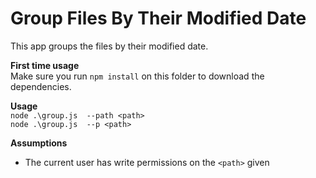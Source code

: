# Group Files By Their Modified Date

This app groups the files by their modified date.

**First time usage**<br/>
Make sure you run `npm install` on this folder to download the dependencies.

**Usage**<br/>
`node .\group.js  --path <path>`<br/>
`node .\group.js  --p <path>`

**Assumptions**
- The current user has write permissions on the `<path>` given
